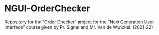 # NGUI-OrderChecker
Repository for the "Order Checker" project for the "Next Generation User Interface" course given by Pr. Signer and Mr. Van de Wynckel. (2021-22)
